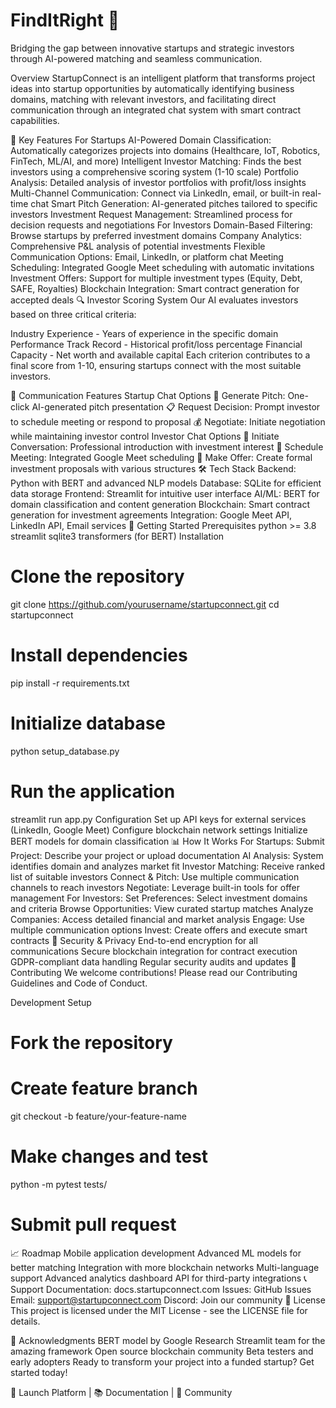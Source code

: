 # FindItRight 🚀
Bridging the gap between innovative startups and strategic investors through AI-powered matching and seamless communication.

Overview
StartupConnect is an intelligent platform that transforms project ideas into startup opportunities by automatically identifying business domains, matching with relevant investors, and facilitating direct communication through an integrated chat system with smart contract capabilities.

🎯 Key Features
For Startups
AI-Powered Domain Classification: Automatically categorizes projects into domains (Healthcare, IoT, Robotics, FinTech, ML/AI, and more)
Intelligent Investor Matching: Finds the best investors using a comprehensive scoring system (1-10 scale)
Portfolio Analysis: Detailed analysis of investor portfolios with profit/loss insights
Multi-Channel Communication: Connect via LinkedIn, email, or built-in real-time chat
Smart Pitch Generation: AI-generated pitches tailored to specific investors
Investment Request Management: Streamlined process for decision requests and negotiations
For Investors
Domain-Based Filtering: Browse startups by preferred investment domains
Company Analytics: Comprehensive P&L analysis of potential investments
Flexible Communication Options: Email, LinkedIn, or platform chat
Meeting Scheduling: Integrated Google Meet scheduling with automatic invitations
Investment Offers: Support for multiple investment types (Equity, Debt, SAFE, Royalties)
Blockchain Integration: Smart contract generation for accepted deals
🔍 Investor Scoring System
Our AI evaluates investors based on three critical criteria:

Industry Experience - Years of experience in the specific domain
Performance Track Record - Historical profit/loss percentage
Financial Capacity - Net worth and available capital
Each criterion contributes to a final score from 1-10, ensuring startups connect with the most suitable investors.

💬 Communication Features
Startup Chat Options
🎤 Generate Pitch: One-click AI-generated pitch presentation
📋 Request Decision: Prompt investor to schedule meeting or respond to proposal
💰 Negotiate: Initiate negotiation while maintaining investor control
Investor Chat Options
👋 Initiate Conversation: Professional introduction with investment interest
📅 Schedule Meeting: Integrated Google Meet scheduling
🤝 Make Offer: Create formal investment proposals with various structures
🛠️ Tech Stack
Backend: Python with BERT and advanced NLP models
Database: SQLite for efficient data storage
Frontend: Streamlit for intuitive user interface
AI/ML: BERT for domain classification and content generation
Blockchain: Smart contract generation for investment agreements
Integration: Google Meet API, LinkedIn API, Email services
🚀 Getting Started
Prerequisites
python >= 3.8
streamlit
sqlite3
transformers (for BERT)
Installation
# Clone the repository
git clone https://github.com/yourusername/startupconnect.git
cd startupconnect

# Install dependencies
pip install -r requirements.txt

# Initialize database
python setup_database.py

# Run the application
streamlit run app.py
Configuration
Set up API keys for external services (LinkedIn, Google Meet)
Configure blockchain network settings
Initialize BERT models for domain classification
📊 How It Works
For Startups:
Submit Project: Describe your project or upload documentation
AI Analysis: System identifies domain and analyzes market fit
Investor Matching: Receive ranked list of suitable investors
Connect & Pitch: Use multiple communication channels to reach investors
Negotiate: Leverage built-in tools for offer management
For Investors:
Set Preferences: Select investment domains and criteria
Browse Opportunities: View curated startup matches
Analyze Companies: Access detailed financial and market analysis
Engage: Use multiple communication options
Invest: Create offers and execute smart contracts
🔐 Security & Privacy
End-to-end encryption for all communications
Secure blockchain integration for contract execution
GDPR-compliant data handling
Regular security audits and updates
🤝 Contributing
We welcome contributions! Please read our Contributing Guidelines and Code of Conduct.

Development Setup
# Fork the repository
# Create feature branch
git checkout -b feature/your-feature-name

# Make changes and test
python -m pytest tests/

# Submit pull request
📈 Roadmap
 Mobile application development
 Advanced ML models for better matching
 Integration with more blockchain networks
 Multi-language support
 Advanced analytics dashboard
 API for third-party integrations
📞 Support
Documentation: docs.startupconnect.com
Issues: GitHub Issues
Email: support@startupconnect.com
Discord: Join our community
📄 License
This project is licensed under the MIT License - see the LICENSE file for details.

🙏 Acknowledgments
BERT model by Google Research
Streamlit team for the amazing framework
Open source blockchain community
Beta testers and early adopters
Ready to transform your project into a funded startup? Get started today!

🚀 Launch Platform | 📚 Documentation | 💬 Community
